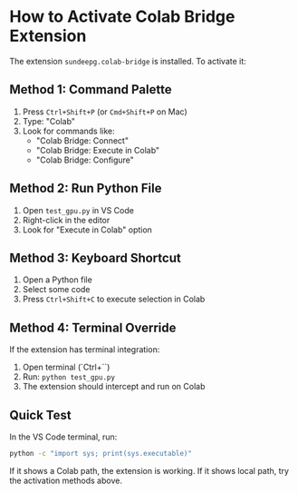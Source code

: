 # How to Activate Colab Bridge Extension

The extension `sundeepg.colab-bridge` is installed. To activate it:

## Method 1: Command Palette
1. Press `Ctrl+Shift+P` (or `Cmd+Shift+P` on Mac)
2. Type: "Colab"
3. Look for commands like:
   - "Colab Bridge: Connect"
   - "Colab Bridge: Execute in Colab"
   - "Colab Bridge: Configure"

## Method 2: Run Python File
1. Open `test_gpu.py` in VS Code
2. Right-click in the editor
3. Look for "Execute in Colab" option

## Method 3: Keyboard Shortcut
1. Open a Python file
2. Select some code
3. Press `Ctrl+Shift+C` to execute selection in Colab

## Method 4: Terminal Override
If the extension has terminal integration:
1. Open terminal (`Ctrl+``)
2. Run: `python test_gpu.py`
3. The extension should intercept and run on Colab

## Quick Test
In the VS Code terminal, run:
```bash
python -c "import sys; print(sys.executable)"
```

If it shows a Colab path, the extension is working.
If it shows local path, try the activation methods above.